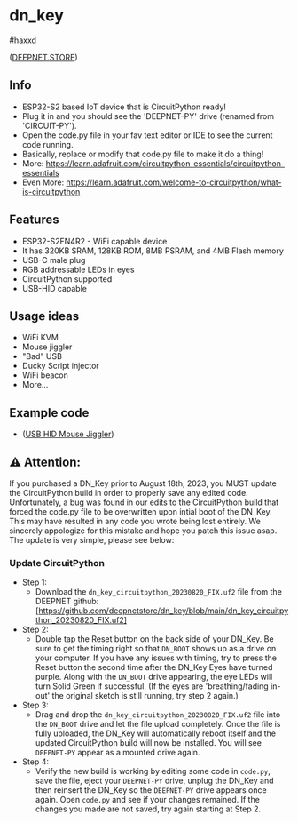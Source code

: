 # dn_key  
#haxxd

([DEEPNET.STORE](https://deepnet.store/pages/dn_key))
## Info
* ESP32-S2 based IoT device that is CircuitPython ready!
* Plug it in and you should see the 'DEEPNET-PY' drive (renamed from 'CIRCUIT-PY').
* Open the code.py file in your fav text editor or IDE to see the current code running.
* Basically, replace or modify that code.py file to make it do a thing!
* More: https://learn.adafruit.com/circuitpython-essentials/circuitpython-essentials
* Even More: https://learn.adafruit.com/welcome-to-circuitpython/what-is-circuitpython

## Features
* ESP32-S2FN4R2 - WiFi capable device
* It has 320KB SRAM, 128KB ROM, 8MB PSRAM, and 4MB Flash memory
* USB-C male plug
* RGB addressable LEDs in eyes
* CircuitPython supported
* USB-HID capable

## Usage ideas
* WiFi KVM
* Mouse jiggler
* "Bad" USB
* Ducky Script injector
* WiFi beacon
* More...

## Example code
* ([USB HID Mouse Jiggler](github.....))

## :warning: Attention:
If you purchased a DN_Key prior to August 18th, 2023, you MUST update the CircuitPython build in order to properly save any edited code. Unfortunately, a bug was found in our edits to the CircuitPython build that forced the code.py file to be overwritten upon intial boot of the DN_Key. This may have resulted in any code you wrote being lost entirely. We sincerely appologize for this mistake and hope you patch this issue asap.
The update is very simple, please see below:

### Update CircuitPython
* Step 1:  
    * Download the `dn_key_circuitpython_20230820_FIX.uf2` file from the DEEPNET github: [https://github.com/deepnetstore/dn_key/blob/main/dn_key_circuitpython_20230820_FIX.uf2]
* Step 2:  
    * Double tap the Reset button on the back side of your DN_Key. Be sure to get the timing right so that `DN_BOOT` shows up as a drive on your computer. If you have any issues with timing, try to press the Reset button the second time after the DN_Key Eyes have turned purple. Along with the `DN_BOOT` drive appearing, the eye LEDs will turn Solid Green if successful. (If the eyes are 'breathing/fading in-out' the original sketch is still running, try step 2 again.)
* Step 3:  
    * Drag and drop the `dn_key_circuitpython_20230820_FIX.uf2` file into the `DN_BOOT` drive and let the file upload completely. Once the file is fully uploaded, the DN_Key will automatically reboot itself and the updated CircuitPython build will now be installed. You will see `DEEPNET-PY` appear as a mounted drive again.  
* Step 4:  
    * Verify the new build is working by editing some code in `code.py`, save the file, eject your `DEEPNET-PY` drive, unplug the DN_Key and then reinsert the DN_Key so the `DEEPNET-PY` drive appears once again. Open `code.py` and see if your changes remained. If the changes you made are not saved, try again starting at Step 2.

